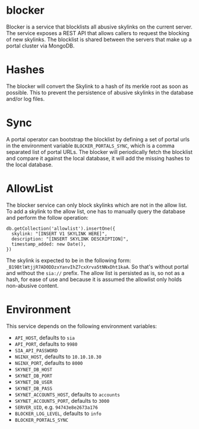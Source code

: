 # blocker

Blocker is a service that blocklists all abusive skylinks on the current server.
The service exposes a REST API that allows callers to request the blocking of
new skylinks. The blocklist is shared between the servers that make up a portal
cluster via MongoDB.

# Hashes

The blocker will convert the Skylink to a hash of its merkle root as soon as
possible. This to prevent the persistence of abusive skylinks in the database
and/or log files.

# Sync

A portal operator can bootstrap the blocklist by defining a set of portal urls
in the environment variable `BLOCKER_PORTALS_SYNC`, which is a comma separated
list of portal URLs. The blocker will periodically fetch the blocklist and
compare it against the local database, it will add the missing hashes to the
local database.

# AllowList

The blocker service can only block skylinks which are not in the allow list.
To add a skylink to the allow list, one has to manually query the database and
perform the follow operation:

```
db.getCollection('allowlist').insertOne({
  skylink: "[INSERT V1 SKYLINK HERE]",
  description: "[INSERT SKYLINK DESCRIPTION]",
  timestamp_added: new Date(),
})
```

The skylink is expected to be in the following form: `_B19BtlWtjjR7AD0DDzxYanvIhZ7cxXrva5tNNxDht1kaA`.
So that's without portal and without the `sia://` prefix. The allow list is
persisted as is, so not as a hash, for ease of use and because it is assumed the
allowlist only holds non-abusive content.

# Environment

This service depends on the following environment variables:
* `API_HOST`, defaults to `sia`
* `API_PORT`, defaults to `9980`
* `SIA_API_PASSWORD`
* `NGINX_HOST`, defaults to `10.10.10.30`
* `NGINX_PORT`, defaults to `8000`
* `SKYNET_DB_HOST`
* `SKYNET_DB_PORT`
* `SKYNET_DB_USER`
* `SKYNET_DB_PASS`
* `SKYNET_ACCOUNTS_HOST`, defaults to `accounts`
* `SKYNET_ACCOUNTS_PORT`, defaults to `3000`
* `SERVER_UID`, e.g. `94743e8e2673a176`
* `BLOCKER_LOG_LEVEL`, defaults to `info`
* `BLOCKER_PORTALS_SYNC`
